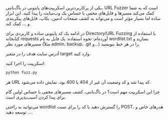  یکی از پرکاربردترین اسکریپت‌های پایتونی در باگ‌بانتی، URL Fuzzer است که به شما کمک می‌کند مسیرها و فایل‌های مخفی یا حساس یک وب‌سایت را پیدا کنید. این ابزار ساده اما بسیار مؤثر است و می‌تواند به کشف صفحات ادمین، بکاپ، فایل‌های پیکربندی و ... کمک کند.

در ادامه یک کد پایتونی ساده و کاربردی برای Directory/URL Fuzzing با استفاده از کتابخانه requests آورده‌ام:
نحوه استفاده:
یک فایل به نام wordlist.txt بسازید و مسیرهای مورد نظر (مثلاً admin، backup، .git و...) را در هر خط بنویسید.

آدرس سایت هدف را در متغیر target وارد کنید.

اسکریپت را اجرا کنید:

```bash
python fuzz.py
```
هر URL که پیدا شد و کد وضعیت آن غیر از 404 یا 400 بود، نمایش داده می‌شود.

چرا این اسکریپت مهم است؟
در باگ‌بانتی، کشف مسیرهای مخفی یا حساس اولین گام برای پیدا کردن آسیب‌پذیری است.

می‌توانید به راحتی wordlist را گسترش دهید یا کد را برای تست POST، هدرهای خاص و ... توسعه دهید.

